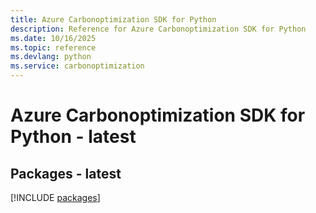 ```yaml
---
title: Azure Carbonoptimization SDK for Python
description: Reference for Azure Carbonoptimization SDK for Python
ms.date: 10/16/2025
ms.topic: reference
ms.devlang: python
ms.service: carbonoptimization
---
```

# Azure Carbonoptimization SDK for Python - latest
## Packages - latest
[!INCLUDE [packages](carbonoptimization-index.md)]